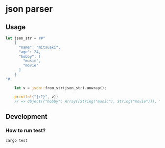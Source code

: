 # json parser

## Usage

```rust
let json_str = r#"
    {
      "name": "mitsuaki",
      "age": 24,
      "hobby": [
        "music",
        "movie"
      ]
    }
"#;

    let v = json::from_str(json_str).unwrap();

    println!("{:?}", v);
    // => Object({"hobby": Array([String("music"), String("movie")]), "name": String("mitsuaki"), "age": Number(24)})
```

## Development

### How to run test?

```shell
cargo test
```
